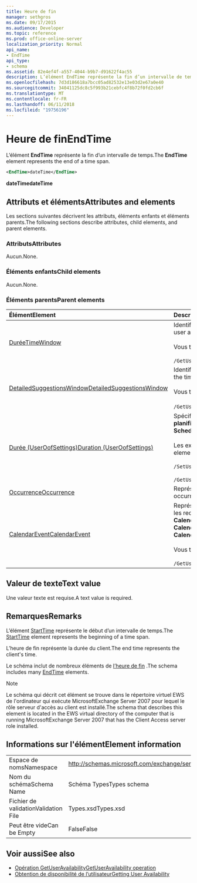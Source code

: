 ```yaml
---
title: Heure de fin
manager: sethgros
ms.date: 09/17/2015
ms.audience: Developer
ms.topic: reference
ms.prod: office-online-server
localization_priority: Normal
api_name:
- EndTime
api_type:
- schema
ms.assetid: 82e4ef4f-a557-4044-b9b7-d91622f4ac55
description: L’élément EndTime représente la fin d’un intervalle de temps.
ms.openlocfilehash: 7d3d186618a7bcc05ad82532e13e03d2e67a0e40
ms.sourcegitcommit: 34041125dc8c5f993b21cebfc4f8b72f0fd2cb6f
ms.translationtype: MT
ms.contentlocale: fr-FR
ms.lasthandoff: 06/11/2018
ms.locfileid: "19756196"
---
```

# <a name="endtime"></a><span data-ttu-id="b33fd-103">Heure de fin</span><span class="sxs-lookup"><span data-stu-id="b33fd-103">EndTime</span></span>

<span data-ttu-id="b33fd-104">L’élément **EndTime** représente la fin d’un intervalle de temps.</span><span class="sxs-lookup"><span data-stu-id="b33fd-104">The **EndTime** element represents the end of a time span.</span></span> 
  
```xml
<EndTime>dateTime</EndTime>
```

 <span data-ttu-id="b33fd-105">**dateTime**</span><span class="sxs-lookup"><span data-stu-id="b33fd-105">**dateTime**</span></span>
## <a name="attributes-and-elements"></a><span data-ttu-id="b33fd-106">Attributs et éléments</span><span class="sxs-lookup"><span data-stu-id="b33fd-106">Attributes and elements</span></span>

<span data-ttu-id="b33fd-107">Les sections suivantes décrivent les attributs, éléments enfants et éléments parents.</span><span class="sxs-lookup"><span data-stu-id="b33fd-107">The following sections describe attributes, child elements, and parent elements.</span></span>
  
### <a name="attributes"></a><span data-ttu-id="b33fd-108">Attributs</span><span class="sxs-lookup"><span data-stu-id="b33fd-108">Attributes</span></span>

<span data-ttu-id="b33fd-109">Aucun.</span><span class="sxs-lookup"><span data-stu-id="b33fd-109">None.</span></span>
  
### <a name="child-elements"></a><span data-ttu-id="b33fd-110">Éléments enfants</span><span class="sxs-lookup"><span data-stu-id="b33fd-110">Child elements</span></span>

<span data-ttu-id="b33fd-111">Aucun.</span><span class="sxs-lookup"><span data-stu-id="b33fd-111">None.</span></span>
  
### <a name="parent-elements"></a><span data-ttu-id="b33fd-112">Éléments parents</span><span class="sxs-lookup"><span data-stu-id="b33fd-112">Parent elements</span></span>

|<span data-ttu-id="b33fd-113">**Élément**</span><span class="sxs-lookup"><span data-stu-id="b33fd-113">**Element**</span></span>|<span data-ttu-id="b33fd-114">**Description**</span><span class="sxs-lookup"><span data-stu-id="b33fd-114">**Description**</span></span>|
|:-----|:-----|
|[<span data-ttu-id="b33fd-115">Durée</span><span class="sxs-lookup"><span data-stu-id="b33fd-115">TimeWindow</span></span>](timewindow.md) <br/> |<span data-ttu-id="b33fd-116">Identifie l’intervalle de temps interrogé pour les informations de disponibilité utilisateur.</span><span class="sxs-lookup"><span data-stu-id="b33fd-116">Identifies the time span queried for the user availability information.</span></span><br/><br/> <span data-ttu-id="b33fd-117">Vous trouverez ci-dessous l’expression XPath pour cet élément :</span><span class="sxs-lookup"><span data-stu-id="b33fd-117">The following is the XPath expression to this element:</span></span><br/><br/>  `/GetUserAvailabilityRequest/FreeBusyViewOptions/TimeWindow` <br/> |
|[<span data-ttu-id="b33fd-118">DetailedSuggestionsWindow</span><span class="sxs-lookup"><span data-stu-id="b33fd-118">DetailedSuggestionsWindow</span></span>](detailedsuggestionswindow.md) <br/> |<span data-ttu-id="b33fd-119">Identifie l’intervalle de temps qui est interrogé pour des informations détaillées sur les heures de réunion suggérée.</span><span class="sxs-lookup"><span data-stu-id="b33fd-119">Identifies the time span that is queried for detailed information about suggested meeting times.</span></span><br/><br/> <span data-ttu-id="b33fd-120">Vous trouverez ci-dessous l’expression XPath pour cet élément :</span><span class="sxs-lookup"><span data-stu-id="b33fd-120">The following is the XPath expression to this element:</span></span><br/><br/>  <span data-ttu-id="b33fd-121">`/GetUserAvailabilityRequest/SuggestionViewOptions/DetailedSuggestionsWindow`.</span><span class="sxs-lookup"><span data-stu-id="b33fd-121"></span></span>  <br/> |
|[<span data-ttu-id="b33fd-122">Durée (UserOofSettings)</span><span class="sxs-lookup"><span data-stu-id="b33fd-122">Duration (UserOofSettings)</span></span>](duration-useroofsettings.md) <br/> | <span data-ttu-id="b33fd-123">Spécifie la durée pour laquelle le statut d’absence du bureau (OOF) est activé si l’élément [OofState](oofstate.md) est défini sur **planifiée**.</span><span class="sxs-lookup"><span data-stu-id="b33fd-123">Specifies the duration for which the Out of Office (OOF) status is enabled if the [OofState](oofstate.md) element is set to **Scheduled**.</span></span>  <br/><br/>  <span data-ttu-id="b33fd-124">Les expressions XPath possibles de cet élément sont les suivantes :</span><span class="sxs-lookup"><span data-stu-id="b33fd-124">The following are the possible XPath expressions to this element:</span></span><br/><br/>  `/SetUserOofSettingsRequest/UserOofSettings/Duration` <br/><br/>  `/GetUserOofSettingsResponse/OofSettings/Duration` <br/> |
|[<span data-ttu-id="b33fd-125">Occurrence</span><span class="sxs-lookup"><span data-stu-id="b33fd-125">Occurrence</span></span>](occurrence.md) <br/> |<span data-ttu-id="b33fd-126">Représente une seule occurrence de modification d’un élément de calendrier périodique.</span><span class="sxs-lookup"><span data-stu-id="b33fd-126">Represents a single modified occurrence of a recurring calendar item.</span></span>  <br/> |
|[<span data-ttu-id="b33fd-127">CalendarEvent</span><span class="sxs-lookup"><span data-stu-id="b33fd-127">CalendarEvent</span></span>](calendarevent.md) <br/> |<span data-ttu-id="b33fd-128">Représente une occurrence d’élément de calendrier unique.</span><span class="sxs-lookup"><span data-stu-id="b33fd-128">Represents a unique calendar item occurrence.</span></span> <span data-ttu-id="b33fd-129">Il est utilisé pour les recherches de disponibilité.</span><span class="sxs-lookup"><span data-stu-id="b33fd-129">This is used for Availability inquiries.</span></span> <span data-ttu-id="b33fd-130">L’élément **EndTime** est requis dans l’élément **CalendarEvent** .</span><span class="sxs-lookup"><span data-stu-id="b33fd-130">The **EndTime** element is required in the **CalendarEvent** element.</span></span> <span data-ttu-id="b33fd-131">L’élément de **l’heure de fin** dans l’élément **CalendarEvent** est unique pour le type **CalendarEvent** .</span><span class="sxs-lookup"><span data-stu-id="b33fd-131">The **EndTime** element in the **CalendarEvent** element is unique to the **CalendarEvent** type.</span></span><br/><br/> <span data-ttu-id="b33fd-132">Vous trouverez ci-dessous l’expression XPath pour cet élément :</span><span class="sxs-lookup"><span data-stu-id="b33fd-132">The following is the XPath expression to this element:</span></span><br/><br/>  `/GetUserAvailabilityResponse/FreeBusyResponseArray/FreeBusyResponse/FreeBusyView/CalendarEventArray/CalendarEvent[i]` <br/> |
   
## <a name="text-value"></a><span data-ttu-id="b33fd-133">Valeur de texte</span><span class="sxs-lookup"><span data-stu-id="b33fd-133">Text value</span></span>

<span data-ttu-id="b33fd-134">Une valeur texte est requise.</span><span class="sxs-lookup"><span data-stu-id="b33fd-134">A text value is required.</span></span>
  
## <a name="remarks"></a><span data-ttu-id="b33fd-135">Remarques</span><span class="sxs-lookup"><span data-stu-id="b33fd-135">Remarks</span></span>

<span data-ttu-id="b33fd-136">L’élément [StartTime](starttime.md) représente le début d’un intervalle de temps.</span><span class="sxs-lookup"><span data-stu-id="b33fd-136">The [StartTime](starttime.md) element represents the beginning of a time span.</span></span> 
  
<span data-ttu-id="b33fd-137">L’heure de fin représente la durée du client.</span><span class="sxs-lookup"><span data-stu-id="b33fd-137">The end time represents the client's time.</span></span>
  
<span data-ttu-id="b33fd-138">Le schéma inclut de nombreux éléments de [l’heure de fin](endtime.md) .</span><span class="sxs-lookup"><span data-stu-id="b33fd-138">The schema includes many [EndTime](endtime.md) elements.</span></span> 
  
> [!NOTE]
> <span data-ttu-id="b33fd-139">Le schéma qui décrit cet élément se trouve dans le répertoire virtuel EWS de l'ordinateur qui exécute MicrosoftExchange Server 2007 pour lequel le rôle serveur d'accès au client est installé.</span><span class="sxs-lookup"><span data-stu-id="b33fd-139">The schema that describes this element is located in the EWS virtual directory of the computer that is running MicrosoftExchange Server 2007 that has the Client Access server role installed.</span></span> 
  
## <a name="element-information"></a><span data-ttu-id="b33fd-140">Informations sur l'élément</span><span class="sxs-lookup"><span data-stu-id="b33fd-140">Element information</span></span>

|||
|:-----|:-----|
|<span data-ttu-id="b33fd-141">Espace de noms</span><span class="sxs-lookup"><span data-stu-id="b33fd-141">Namespace</span></span>  <br/> |http://schemas.microsoft.com/exchange/services/2006/types  <br/> |
|<span data-ttu-id="b33fd-142">Nom du schéma</span><span class="sxs-lookup"><span data-stu-id="b33fd-142">Schema Name</span></span>  <br/> |<span data-ttu-id="b33fd-143">Schéma Types</span><span class="sxs-lookup"><span data-stu-id="b33fd-143">Types schema</span></span>  <br/> |
|<span data-ttu-id="b33fd-144">Fichier de validation</span><span class="sxs-lookup"><span data-stu-id="b33fd-144">Validation File</span></span>  <br/> |<span data-ttu-id="b33fd-145">Types.xsd</span><span class="sxs-lookup"><span data-stu-id="b33fd-145">Types.xsd</span></span>  <br/> |
|<span data-ttu-id="b33fd-146">Peut être vide</span><span class="sxs-lookup"><span data-stu-id="b33fd-146">Can be Empty</span></span>  <br/> |<span data-ttu-id="b33fd-147">False</span><span class="sxs-lookup"><span data-stu-id="b33fd-147">False</span></span>  <br/> |
   
## <a name="see-also"></a><span data-ttu-id="b33fd-148">Voir aussi</span><span class="sxs-lookup"><span data-stu-id="b33fd-148">See also</span></span>

- [<span data-ttu-id="b33fd-149">Opération GetUserAvailability</span><span class="sxs-lookup"><span data-stu-id="b33fd-149">GetUserAvailability operation</span></span>](getuseravailability-operation.md)
- [<span data-ttu-id="b33fd-150">Obtention de disponibilité de l’utilisateur</span><span class="sxs-lookup"><span data-stu-id="b33fd-150">Getting User Availability</span></span>](http://msdn.microsoft.com/library/d4133fcb-9b0f-4e6b-aadf-a389da83516a%28Office.15%29.aspx)

